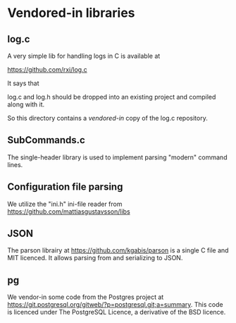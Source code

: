# Vendored-in libraries

## log.c

A very simple lib for handling logs in C is available at

  https://github.com/rxi/log.c

It says that

  log.c and log.h should be dropped into an existing project and compiled
  along with it.

So this directory contains a _vendored-in_ copy of the log.c repository.

## SubCommands.c

The single-header library is used to implement parsing "modern" command lines.

## Configuration file parsing

We utilize the "ini.h" ini-file reader from https://github.com/mattiasgustavsson/libs

## JSON

The parson librairy at https://github.com/kgabis/parson is a single C file
and MIT licenced. It allows parsing from and serializing to JSON.

## pg

We vendor-in some code from the Postgres project at
https://git.postgresql.org/gitweb/?p=postgresql.git;a=summary. This code is
licenced under The PostgreSQL Licence, a derivative of the BSD licence.

